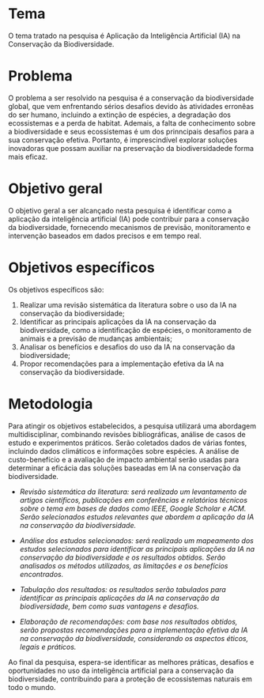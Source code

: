 # Tema
O tema tratado na pesquisa é Aplicação da Inteligência Artificial (IA) na Conservação da Biodiversidade.

# Problema
O problema a ser resolvido na pesquisa é a conservação da biodiversidade global, que vem enfrentando sérios desafios devido às atividades erronêas do ser humano, incluindo a extinção de espécies, a degradação dos ecossistemas e a perda de habitat. Ademais, a falta de conhecimento sobre a biodiversidade e seus ecossistemas é um dos prinncipais desafios para a sua conservação efetiva. Portanto, é imprescindível explorar soluções inovadoras que possam auxiliar na preservação da biodiversidadede forma mais eficaz.

# Objetivo geral
O objetivo geral a ser alcançado nesta pesquisa é identificar como a aplicação da inteligência artificial (IA) pode contribuir para a conservação da biodiversidade, fornecendo mecanismos de previsão, monitoramento e intervenção baseados em dados precisos e em tempo real.

# Objetivos específicos
Os objetivos específicos são:

1. Realizar uma revisão sistemática da literatura sobre o uso da IA na conservação da biodiversidade;
2. Identificar as principais aplicações da IA na conservação da biodiversidade, como a identificação de espécies, o monitoramento de animais e a previsão de mudanças ambientais;
3. Analisar os benefícios e desafios do uso da IA na conservação da biodiversidade;
4. Propor recomendações para a implementação efetiva da IA na conservação da biodiversidade.
   
# Metodologia

Para atingir os objetivos estabelecidos, a pesquisa utilizará uma abordagem multidisciplinar, combinando revisões bibliográficas, análise de casos de estudo e experimentos práticos. Serão coletados dados de várias fontes, incluindo dados climáticos e informações sobre espécies. A análise de custo-benefício e a avaliação de impacto ambiental serão usadas para determinar a eficácia das soluções baseadas em IA na conservação da biodiversidade.

* _Revisão sistemática da literatura: será realizado um levantamento de artigos científicos, publicações em conferências e relatórios técnicos sobre o tema em bases de dados como IEEE, Google Scholar e ACM. Serão selecionados estudos relevantes que abordem a aplicação da IA na conservação da biodiversidade._

* _Análise dos estudos selecionados: será realizado um mapeamento dos estudos selecionados para identificar as principais aplicações da IA na conservação da biodiversidade e os resultados obtidos. Serão analisados os métodos utilizados, as limitações e os benefícios encontrados._

* _Tabulação dos resultados: os resultados serão tabulados para identificar as principais aplicações da IA na conservação da biodiversidade, bem como suas vantagens e desafios._

* _Elaboração de recomendações: com base nos resultados obtidos, serão propostas recomendações para a implementação efetiva da IA na conservação da biodiversidade, considerando os aspectos éticos, legais e práticos._

Ao final da pesquisa, espera-se identificar as melhores práticas, desafios e oportunidades no uso da inteligência artificial para a conservação da biodiversidade, contribuindo para a proteção de ecossistemas naturais em todo o mundo.
